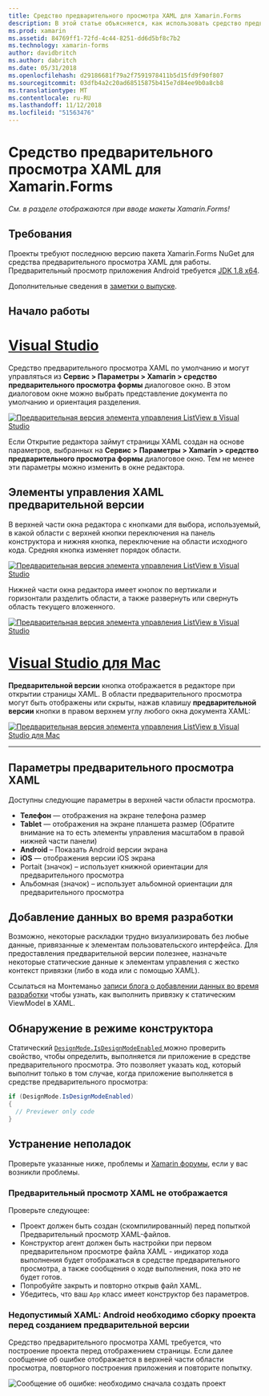 ```yaml
---
title: Средство предварительного просмотра XAML для Xamarin.Forms
description: В этой статье объясняется, как использовать средство предварительного просмотра XAML для отображения при вводе макеты Xamarin.Forms см. в разделе. Средство предварительного просмотра XAML доступен в Visual Studio 2017 и Visual Studio для Mac.
ms.prod: xamarin
ms.assetid: 84769ff1-72fd-4c44-8251-dd6d5bf8c7b2
ms.technology: xamarin-forms
author: davidbritch
ms.author: dabritch
ms.date: 05/31/2018
ms.openlocfilehash: d29186681f79a2f7591978411b5d15fd9f90f807
ms.sourcegitcommit: 03dfb4a2c20ad68515875b415e7d84ee9b0a8cb8
ms.translationtype: MT
ms.contentlocale: ru-RU
ms.lasthandoff: 11/12/2018
ms.locfileid: "51563476"
---
```

# <a name="xaml-previewer-for-xamarinforms"></a>Средство предварительного просмотра XAML для Xamarin.Forms

_См. в разделе отображаются при вводе макеты Xamarin.Forms!_

## <a name="requirements"></a>Требования

Проекты требуют последнюю версию пакета Xamarin.Forms NuGet для средства предварительного просмотра XAML для работы. Предварительный просмотр приложения Android требуется [JDK 1.8 x64](http://www.oracle.com/technetwork/java/javase/downloads/jdk8-downloads-2133151.html).

Дополнительные сведения в [заметки о выпуске](https://developer.xamarin.com/releases/studio/xamarin.studio_6.2/xamarin.studio_6.2/#Xamarin_Forms_Previewer).

## <a name="getting-started"></a>Начало работы

# <a name="visual-studiotabwindows"></a>[Visual Studio](#tab/windows)

Средство предварительного просмотра XAML по умолчанию и могут управляться из **Сервис > Параметры > Xamarin > средство предварительного просмотра формы** диалоговое окно. В этом диалоговом окне можно выбрать представление документа по умолчанию и ориентация разделения.

[![Предварительная версия элемента управления ListView в Visual Studio](xaml-previewer-images/xamlp-options-vs.png "параметры средства предварительного просмотра формы в Visual Studio")](xaml-previewer-images/xamlp-options-vs.png#lightbox "параметры средства предварительного просмотра формы в Visual Studio")

Если Открытие редактора займут страницы XAML создан на основе параметров, выбранных на **Сервис > Параметры > Xamarin > средство предварительного просмотра формы** диалоговое окно. Тем не менее эти параметры можно изменить в окне редактора.

## <a name="xaml-preview-controls"></a>Элементы управления XAML предварительной версии

В верхней части окна редактора с кнопками для выбора, используемый, в какой области с верхней кнопки переключения на панель конструктора и нижняя кнопка, переключение на области исходного кода. Средняя кнопка изменяет порядок области.

[![Предварительная версия элемента управления ListView в Visual Studio](xaml-previewer-images/xamlp-controls-vs.png "область предварительного просмотра форм элементов управления в Visual Studio")](xaml-previewer-images/xamlp-controls-vs.png#lightbox "область предварительного просмотра форм элементов управления в Visual Studio")

Нижней части окна редактора имеет кнопок по вертикали и горизонтали разделить области, а также развернуть или свернуть область текущего вложенного.

[![Предварительная версия элемента управления ListView в Visual Studio](xaml-previewer-images/xamlp-controls2-vs.png "область предварительного просмотра форм элементов управления в Visual Studio")](xaml-previewer-images/xamlp-controls2-vs.png#lightbox "область предварительного просмотра форм элементов управления в Visual Studio")

# <a name="visual-studio-for-mactabmacos"></a>[Visual Studio для Mac](#tab/macos)

**Предварительной версии** кнопка отображается в редакторе при открытии страницы XAML. В области предварительного просмотра могут быть отображены или скрыты, нажав клавишу **предварительной версии** кнопки в правом верхнем углу любого окна документа XAML:

[![Предварительная версия элемента управления ListView в Visual Studio для Mac](xaml-previewer-images/xamlp-list-sml.png "средства предварительного просмотра форм в Visual Studio для Mac")](xaml-previewer-images/xamlp-list.png#lightbox "средства предварительного просмотра форм в Visual Studio для Mac")

-----

## <a name="xaml-preview-options"></a>Параметры предварительного просмотра XAML

Доступны следующие параметры в верхней части области просмотра.

* **Телефон** — отображения на экране телефона размер
* **Tablet** — отображения на экране планшета размер (Обратите внимание на то есть элементы управления масштабом в правой нижней части панели)
* **Android** – Показать Android версии экрана
* **iOS** — отображения версии iOS экрана
* Portait (значок) – использует книжной ориентации для предварительного просмотра
* Альбомная (значок) – использует альбомной ориентации для предварительного просмотра

## <a name="adding-design-time-data"></a>Добавление данных во время разработки

Возможно, некоторые раскладки трудно визуализировать без любые данные, привязанные к элементам пользовательского интерфейса. Для предоставления предварительной версии полезнее, назначьте некоторые статические данные к элементам управления с жестко контекст привязки (либо в кода или с помощью XAML).

Ссылаться на Монтеманьо [записи блога о добавлении данных во время разработки](http://motzcod.es/post/143702671962/xamarinforms-xaml-previewer-design-time-data) чтобы узнать, как выполнить привязку к статическим ViewModel в XAML.

## <a name="detecting-design-mode"></a>Обнаружение в режиме конструктора

Статический [ `DesignMode.IsDesignModeEnabled` ](xref:Xamarin.Forms.DesignMode.IsDesignModeEnabled) можно проверить свойство, чтобы определить, выполняется ли приложение в средстве предварительного просмотра. Это позволяет указать код, который выполнит только в том случае, когда приложение выполняется в средстве предварительного просмотра:

```csharp
if (DesignMode.IsDesignModeEnabled)
{
  // Previewer only code  
}
```

## <a name="troubleshooting"></a>Устранение неполадок

Проверьте указанные ниже, проблемы и [Xamarin форумы](https://forums.xamarin.com/categories/xamarin-forms), если у вас возникли проблемы.

### <a name="xaml-preview-isnt-showing"></a>Предварительный просмотр XAML не отображается

Проверьте следующее:

* Проект должен быть создан (скомпилированный) перед попыткой Предварительный просмотр XAML-файлов.
* Конструктор агент должен быть настройки при первом предварительном просмотре файла XAML - индикатор хода выполнения будет отображаться в средстве предварительного просмотра, а также сообщения о ходе выполнения, пока это не будет готов.
* Попробуйте закрыть и повторно открыв файл XAML.
* Убедитесь, что ваш `App` класс имеет конструктор без параметров.

### <a name="invalid-xaml-the-android-project-needs-to-built-before-preview-can-be-created"></a>Недопустимый XAML: Android необходимо сборку проекта перед созданием предварительной версии

Средство предварительного просмотра XAML требуется, что построение проекта перед отображением страницы.
Если далее сообщение об ошибке отображается в верхней части области просмотра, повторного построения приложения и повторите попытку.

![Сообщение об ошибке: необходимо сначала создать проект](xaml-previewer-images/error-not-built-sml.png "сообщение об ошибке: перестроить проект")
